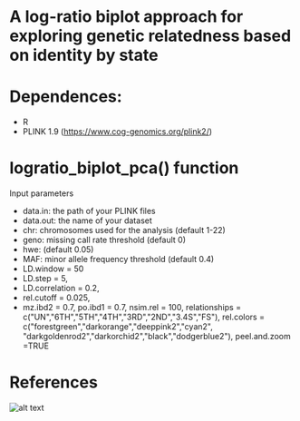 # A log-ratio biplot approach for exploring genetic relatedness based on identity by state

# Dependences:

- R
- PLINK 1.9 (https://www.cog-genomics.org/plink2/)

# logratio_biplot_pca() function

Input parameters

- data.in: the path of your PLINK files 
- data.out: the name of your dataset
- chr: chromosomes used for the analysis (default 1-22)
- geno:  missing call rate threshold (default 0)
- hwe: (default 0.05)
- MAF: minor allele frequency threshold (default 0.4)
- LD.window = 50
- LD.step = 5,
- LD.correlation = 0.2,
- rel.cutoff = 0.025,
- mz.ibd2 = 0.7,
                                po.ibd1 = 0.7,
                                nsim.rel = 100,
                                relationships = c("UN","6TH","5TH","4TH","3RD","2ND","3.4S","FS"),
                                rel.colors = c("forestgreen","darkorange","deeppink2","cyan2",
                                               "darkgoldenrod2","darkorchid2","black","dodgerblue2"),
                                peel.and.zoom =TRUE


# References


![alt text](https://github.com/ivangalvan/logratio_biplot_pca/blob/master/plots/CEU_population_logratio_biplot_pca_peel_and_zoom.png)

